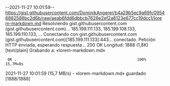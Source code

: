 --2021-11-27 10:01:59--  https://gist.githubusercontent.com/DominikAngerer/b4a29b5ec9a69fc09546882586bc2d6b/raw/aeab6fdd6dbbcb7626e2ef2a8123e677cc19dcc1/lorem-markdown.md
Resolviendo gist.githubusercontent.com (gist.githubusercontent.com)... 185.199.111.133, 185.199.108.133, 185.199.110.133, ...
Conectando con gist.githubusercontent.com (gist.githubusercontent.com)[185.199.111.133]:443... conectado.
Petición HTTP enviada, esperando respuesta... 200 OK
Longitud: 1888 (1,8K) [text/plain]
Grabando a: «lorem-markdown.md»

     0K .                                                     100% 15,7M=0s

2021-11-27 10:01:59 (15,7 MB/s) - «lorem-markdown.md» guardado [1888/1888]

